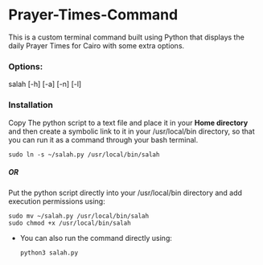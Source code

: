 # Prayer-Times-Command

This is a custom terminal command built using Python that displays the daily Prayer Times for Cairo with some extra options.


### Options:
salah [-h] [-a] [-n] [-l]

### Installation
Copy The python script to a text file and place it in your **Home directory** and then create a symbolic link to it in your /usr/local/bin directory, so that you can run it as a command through your bash terminal. 
```
sudo ln -s ~/salah.py /usr/local/bin/salah
```
##### OR
Put the python script directly into your /usr/local/bin directory and add execution permissions using:
```
sudo mv ~/salah.py /usr/local/bin/salah
sudo chmod +x /usr/local/bin/salah
```
- You can also run the command directly using:
	```
	python3 salah.py
	```
